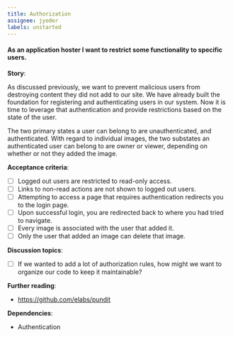 ```yaml
---
title: Authorization
assignee: jyoder
labels: unstarted
---
```


#### As an application hoster I want to restrict some functionality to specific users.

__Story__:

As discussed previously, we want to prevent malicious users from destroying
content they did not add to our site. We have already built the foundation for
registering and authenticating users in our system. Now it is time to leverage
that authentication and provide restrictions based on the state of the
user.

The two primary states a user can belong to are unauthenticated, and
authenticated. With regard to individual images, the two substates an
authenticated user can belong to are owner or viewer, depending on whether or
not they added the image.

__Acceptance criteria__:
- [ ] Logged out users are restricted to read-only access.
- [ ] Links to non-read actions are not shown to logged out users.
- [ ] Attempting to access a page that requires authentication redirects you to
  the login page.
- [ ] Upon successful login, you are redirected back to where you had tried to
  navigate.
- [ ] Every image is associated with the user that added it.
- [ ] Only the user that added an image can delete that image.

__Discussion topics__:
- [ ] If we wanted to add a lot of authorization rules, how might we want to
  organize our code to keep it maintainable?

__Further reading__:
- https://github.com/elabs/pundit

__Dependencies__:
- Authentication
